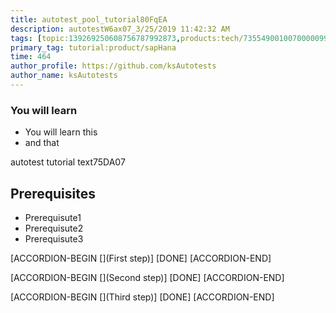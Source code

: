 ```yaml
---
title: autotest_pool_tutorial80FqEA
description: autotestW6ax07_3/25/2019 11:42:32 AM
tags: [topic:139269250608756787992873,products:tech/73554900100700000996,tutorial:experience/advanced]
primary_tag: tutorial:product/sapHana
time: 464
author_profile: https://github.com/ksAutotests
author_name: ksAutotests
---
```

### You will learn
- You will learn this
- and that

autotest tutorial text75DA07

## Prerequisites
- Prerequisute1
- Prerequisute2
- Prerequisute3

[ACCORDION-BEGIN [](First step)]
[DONE]
[ACCORDION-END]

[ACCORDION-BEGIN [](Second step)]
[DONE]
[ACCORDION-END]

[ACCORDION-BEGIN [](Third step)]
[DONE]
[ACCORDION-END]

